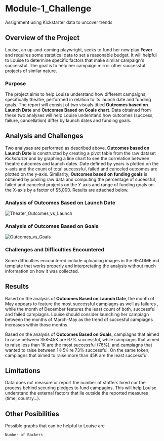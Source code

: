 # Module-1_Challenge
Assignment using Kickstarter data to uncover trends 

## Overview of the Project 
Louise, an up-and-coming playwright, seeks to fund her new play **Fever** and requires some statstical data to set a reasonable budget. It will helpful to Louise to determine specific factors that make similar campaign's successful. The goal is to help her campaign mirror other successful projects of similar nature. 

### Purpose
The project aims to help Louise understand how different campaigns, specifically theatre, performed in relation to its launch date and funding goals. The report will consist of two visuals titled **Outcomes based on Launch Date** and **Outcomes Based on Goals chart**. Data obtained from these two analyses will help Louise understand how outcomes (success, failure, cancellation) differ by launch dates and funding goals. 

## Analysis and Challenges
Two analyses are performed as described above. **Outcomes based on Launch Date** is constructed by creating a pivot table from the raw dataset *Kickstarter*  and by graphing a line chart to see the correlation between theatre outcomes and launch dates. Date defined by years is plotted on the x-axis and the count of total successful, failed and canceled outcomes are plotted on the y-axis. Similarity, **Outcomes based on funding goals** is obtained by pooling raw data and computing the percentage of sucessful, failed and canceled projects on the Y-axis and range of funding goals on the X-axis by a factor of $5,000. Results are attached below.   

### Analysis of Outcomes Based on Launch Date
![Theater_Outcomes_vs_Launch](https://user-images.githubusercontent.com/85447751/139602754-f23295b6-d3d2-4feb-8f8b-5123df9ff267.png)

### Analysis of Outcomes Based on Goals
![Outcomes_vs_Goals](https://user-images.githubusercontent.com/85447751/139602788-b5a6ae08-86ec-4369-8c1e-9082890d6d69.png)

### Challenges and Difficulties Encountered
Some difficulties encountered include uploading images in the README.md template that works properly and interpretating the analysis without much information on how it was collected. 

## Results
Based on the analysis of **Outcomes Based on Launch Date**, the month of May appears to feature the most successful campiagns as well as failures , while the month of December features the least count of both, successful and failed campiagns. Louise should consider launching her campiagn between the months of March-May as the trend of succesful campiagns increases within those months. 

Based on the analysis of **Outcomes Based on Goals**, campiagns that aimed to raise between 35K-45K are 67% successful, while campiagns that aimed to raise less than 1K are the most successful (76%), and campiagns that wanted to raise between 1K-5K re 73% successful. On the same token, campiagns that aimed to raise more than 45K are the least successful. 

## Limitations
Data does not measure or report the number of staffers hired nor the process behind securing pledges to fund campagins. This will help Louise understand the external factors that lie outside the reported measures (time, country...). 

## Other Posibilities 
Possible graphs that can be helpful to Louise are 
```
Number of Backers

